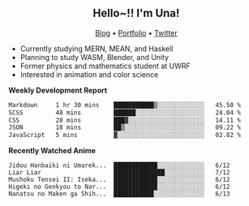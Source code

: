 <h2 align="center">
  Hello~!! I'm Una!
</h2>

<p align="center">
  <a href="https://anarchy.website/">Blog</a> &bull;
  <a href="https://una-ada.github.io/">Portfolio</a> &bull;
  <a href="https://twitter.com/xn__z7x">Twitter</a>
</p>

- Currently studying MERN, MEAN, and Haskell
- Planning to study WASM, Blender, and Unity
- Former physics and mathematics student at UWRF
- Interested in animation and color science

**Weekly Development Report**

<!--START_SECTION:waka-->

```txt
Markdown     1 hr 30 mins    ███████████▒░░░░░░░░░░░░░   45.50 %
SCSS         48 mins         ██████░░░░░░░░░░░░░░░░░░░   24.04 %
CSS          28 mins         ███▓░░░░░░░░░░░░░░░░░░░░░   14.11 %
JSON         18 mins         ██▒░░░░░░░░░░░░░░░░░░░░░░   09.22 %
JavaScript   5 mins          ▓░░░░░░░░░░░░░░░░░░░░░░░░   02.82 %
```

<!--END_SECTION:waka-->

**Recently Watched Anime**

<!-- RECENT-ANIME:START -->

    Jidou Hanbaiki ni Umarek...  ████████████░░░░░░░░░░░░░   6/12
    Liar Liar                    ██████████████░░░░░░░░░░░   7/12
    Mushoku Tensei II: Iseka...  ████████████░░░░░░░░░░░░░   6/12
    Higeki no Genkyou to Nar...  ████████████░░░░░░░░░░░░░   6/12
    Nanatsu no Maken ga Shih...  ███████████░░░░░░░░░░░░░░   6/13
<!-- RECENT-ANIME:END -->
